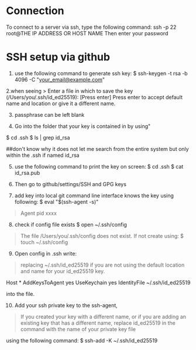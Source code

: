 # Connection
To connect to a server via ssh, type the following command:
ssh -p 22 root@THE IP ADDRESS OR HOST NAME
Then enter your password

# SSH setup via github
1. use the following command to generate ssh key:
$ ssh-keygen -t rsa -b 4096 -C "your_email@example.com"

2.when seeing > Enter a file in which to save the key (/Users/you/.ssh/id_ed25519): [Press enter] Press enter to accept default name and location or give it a different name.

3. passphrase can be left blank

4. Go into the folder that your key is contained in by using"

$ cd .ssh
$ ls | grep id_rsa 

##don't know why it does not let me search from the entire system but only within the .ssh if named id_rsa

5. use the following command to print the key on screen:
$ cd .ssh
$ cat id_rsa.pub

6. Then go to github/settings/SSH and GPG keys

7. add key into local git command line interface knows the key using following: 
$ eval "$(ssh-agent -s)"
> Agent pid xxxx

8. check if config file exists 
$ open ~/.ssh/config
> The file /Users/you/.ssh/config does not exist.
If not create using:
$ touch ~/.ssh/config

9. Open config in .ssh write: 
> replacing ~/.ssh/id_ed25519 if you are not using the default location and name for your id_ed25519 key.



Host *
  AddKeysToAgent yes
  UseKeychain yes
  IdentityFile ~/.ssh/id_ed25519
  
into the file.

10. Add your ssh private key to the ssh-agent, 
> If you created your key with a different name, or if you are adding an existing key that has a different name, replace id_ed25519 in the command with the name of your private key file

using the following command:
$ ssh-add -K ~/.ssh/id_ed25519






















